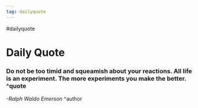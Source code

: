 ```yaml
---
tag: dailyquote
---
```


#dailyquote

# Daily Quote

### Do not be too timid and squeamish about your reactions. All life is an experiment. The more experiments you make the better. ^quote
*-Ralph Waldo Emerson* ^author
